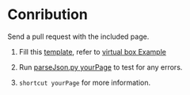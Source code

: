 # Conribution

Send a pull request with the included page.

1. Fill this [template](template.json), refer to [virtual box Example](virtual-box.json)

2. Run [parseJson.py yourPage](/parseJSON.py) to test for any errors.

3. `shortcut yourPage` for more information.
